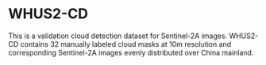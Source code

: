 # WHUS2-CD
This is a validation cloud detection dataset for Sentinel-2A images.
WHUS2-CD contains 32 manually labeled cloud masks at 10m resolution and corresponding Sentinel-2A images evenly distributed over China mainland.
